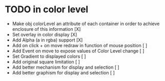# TODO in color level

- Make obj colorLevel an attribute of each container in order to achieve enclosure of this information [X]
- Set overlay in color display [X]
- Add Alpha (a in rgba) support [X]
- Add on click + on move redraw in function of mouse position [ ]
- Add Event on move to expose values of Color Level change [ ]
- Set Gradient to displayed colors [ ]
- Add original square limitation [ ]
- Add better mechanism for display and selection [ ]
- Add better graphism for display and selection [ ]